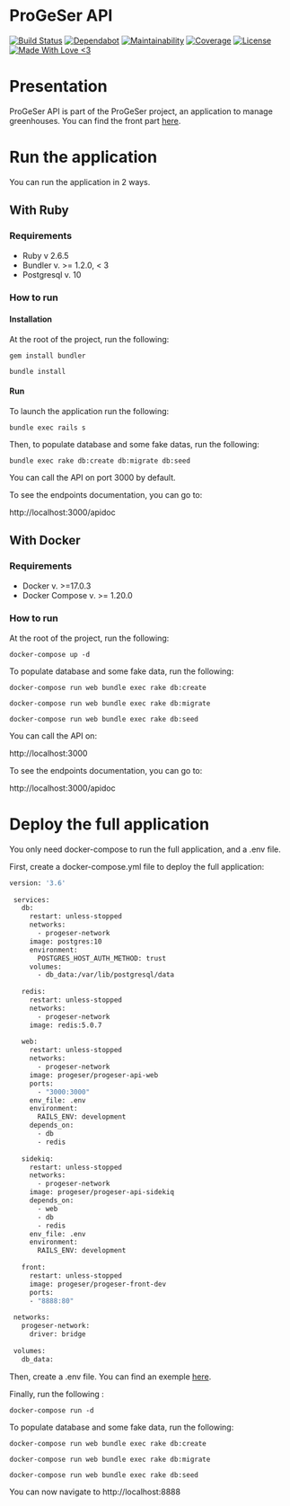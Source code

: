 # ProGeSer API

[![Build Status](https://travis-ci.org/Progeser/progeser-api.svg?branch=master)](https://travis-ci.org/Progeser/progeser-api)
[![Dependabot](https://api.dependabot.com/badges/status?host=github&repo=Progeser/progeser-api)](https://api.dependabot.com/badges/status?host=github&repo=Progeser/progeser-api)
[![Maintainability](https://api.codeclimate.com/v1/badges/34144c727e5098090c39/maintainability)](https://codeclimate.com/github/Progeser/progeser-api/maintainability)
[![Coverage](https://api.codeclimate.com/v1/badges/34144c727e5098090c39/test_coverage)](https://codeclimate.com/github/Progeser/progeser-api/test_coverage)
[![License](https://img.shields.io/badge/License-Apache%202.0-blue.svg)](https://opensource.org/licenses/Apache-2.0)
[![Made With Love <3](https://img.shields.io/badge/Made%20With-Love-ff69b4.svg)](https://github.com/Progeser)

# Presentation

ProGeSer API is part of the ProGeSer project, an application to manage greenhouses.
You can find the front part [here](https://github.com/Progeser/progeser-front).

# Run the application

You can run the application in 2 ways.

## With Ruby

### Requirements
* Ruby v 2.6.5
* Bundler v. >= 1.2.0, < 3
* Postgresql v. 10

### How to run

#### Installation
At the root of the project, run the following: 

`gem install bundler`

`bundle install`

#### Run
To launch the application run the following: 

`bundle exec rails s`

Then, to populate database and some fake datas, run the following: 

`bundle exec rake db:create db:migrate db:seed`

You can call the API on port 3000 by default.

To see the endpoints documentation, you can go to: 

http://localhost:3000/apidoc

## With Docker

### Requirements

* Docker v. >=17.0.3
* Docker Compose v. >= 1.20.0

### How to run

At the root of the project, run the following: 

`docker-compose up -d`

To populate database and some fake data, run the following: 

`docker-compose run web bundle exec rake db:create`

`docker-compose run web bundle exec rake db:migrate`

`docker-compose run web bundle exec rake db:seed`

You can call the API on:

http://localhost:3000

To see the endpoints documentation, you can go to: 

http://localhost:3000/apidoc

# Deploy the full application

You only need docker-compose to run the full application, and a .env file.

First, create a docker-compose.yml file to deploy the full application:

```Dockerfile
version: '3.6'
 
 services:
   db:
     restart: unless-stopped
     networks:
       - progeser-network
     image: postgres:10
     environment:
       POSTGRES_HOST_AUTH_METHOD: trust
     volumes:
       - db_data:/var/lib/postgresql/data
 
   redis:
     restart: unless-stopped
     networks:
       - progeser-network
     image: redis:5.0.7
 
   web:
     restart: unless-stopped
     networks:
       - progeser-network
     image: progeser/progeser-api-web
     ports:
       - "3000:3000"
     env_file: .env
     environment:
       RAILS_ENV: development
     depends_on:
       - db
       - redis
 
   sidekiq:
     restart: unless-stopped
     networks:
       - progeser-network
     image: progeser/progeser-api-sidekiq
     depends_on:
       - web
       - db
       - redis
     env_file: .env
     environment:
       RAILS_ENV: development
 
   front:
     restart: unless-stopped
     image: progeser/progeser-front-dev
     ports:
     - "8888:80"
 
 networks:
   progeser-network:
     driver: bridge
 
 volumes:
   db_data:
```
Then, create a .env file. You can find an exemple [here](https://github.com/Progeser/progeser-api/blob/master/.env.example).

Finally, run the following : 

`docker-compose run -d`

To populate database and some fake data, run the following: 

`docker-compose run web bundle exec rake db:create`

`docker-compose run web bundle exec rake db:migrate`

`docker-compose run web bundle exec rake db:seed`

You can now navigate to http://localhost:8888
